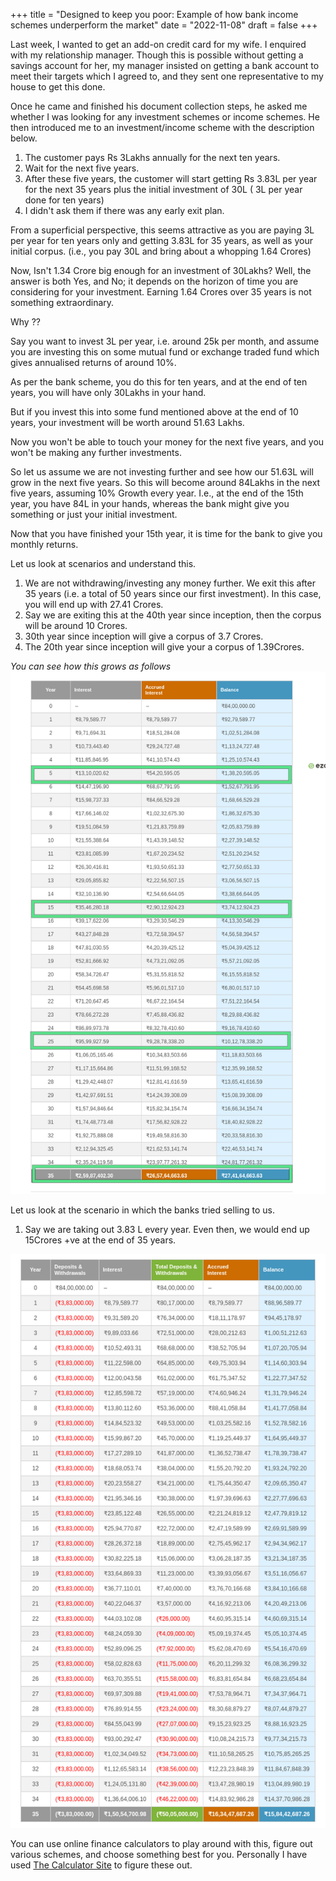 +++
title = "Designed to keep you poor: Example of how bank income schemes underperform the market"
date = "2022-11-08"
draft = false
+++

Last week, I wanted to get an add-on credit card for my wife. I enquired with my relationship manager. Though this is possible without getting a savings account for her, my manager insisted on getting a bank account to meet their targets which I agreed to, and they sent one representative to my house to get this done. 

Once he came and finished his document collection steps, he asked me whether I was looking for any investment schemes or income schemes.
He then introduced me to an investment/income scheme with the description below.
1. The customer pays  Rs 3Lakhs annually for the next ten years.
2. Wait for the next five years. 
3. After these five years, the customer will start getting Rs 3.83L per year for the next 35 years plus the initial investment of 30L ( 3L per year done for ten years)
4. I didn't ask them if there was any early exit plan.

From a superficial perspective, this seems attractive as you are paying 3L per year for ten years only and getting 3.83L for 35 years, as well as your initial corpus. (i.e., you pay 30L and bring about a whopping 1.64 Crores)

Now, Isn't 1.34 Crore big enough for an investment of 30Lakhs?
Well, the answer is both Yes, and No; it depends on the horizon of time you are considering for your investment.
Earning 1.64 Crores over 35 years is not something extraordinary. 

Why ??


Say you want to invest 3L per year, i.e. around 25k per month, and assume you are investing this on some mutual fund or exchange traded fund which gives annualised returns of around 10%.

As per the bank scheme, you do this for ten years, and at the end of ten years, you will have only 30Lakhs in your hand.

But if you invest this into some fund mentioned above at the end of 10 years, your investment will be worth around 51.63 Lakhs. 

Now you won't be able to touch your money for the next five years, and you won't be making any further investments. 

So let us assume we are not investing further and see how our 51.63L will grow in the next five years.
So this will become around 84Lakhs in the next five years, assuming 10% Growth every year.
I.e., at the end of the 15th year, you have 84L in your hands, whereas the bank might give you something or just your initial investment. 

Now that you have finished your 15th year, it is time for the bank to give you monthly returns.

Let us look at scenarios and understand this.

1. We are not withdrawing/investing any money further. We exit this after 35 years (i.e. a total of 50 years since our first investment). In this case, you will end up with 27.41 Crores.
2. Say we are exiting this at the 40th year since inception, then the corpus will be around 10 Crores.
3. 30th year since inception will give a corpus of 3.7 Crores.
4. The 20th year since inception will give your a corpus of 1.39Crores.

_You can see how this grows as follows_
![Investments without yearly payout](/images/investmentnotes/im1.png)



Let us look at the scenario in which the banks tried selling to us. 
1. Say we are taking out 3.83 L every year. Even then, we would end up 15Crores +ve at the end of 35 years.


![Investments with yearly payout](/images/investmentnotes/im2.png)

You can use online finance calculators to play around with this, figure out various schemes, and choose something best for you.
Personally I have used [The Calculator Site](https://www.thecalculatorsite.com/finance/calculators/compoundinterestcalculator.php) to figure these out.